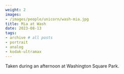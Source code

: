 ```yaml
---
weight: 2
images:
- /images/people/unicorn/wash-mia.jpg
title: Mia at Wash
date: 2023-08-13
tags:
- archive # all posts
- portrait
- analog
- kodak-ultramax
---
```


Taken during an afternoon at Washington Square Park. 

